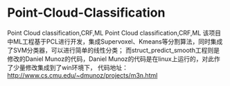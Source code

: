 # Point-Cloud-Classification
Point Cloud classification,CRF,ML
Point Cloud classification,CRF,ML 该项目中ML工程基于PCL进行开发，集成Supervoxel、Kmeans等分割算法，同时集成了SVM分类器，可以进行简单的线性分类； 而struct_predict_smooth工程则是修改的Daniel Munoz的代码，Daniel Munoz的代码是在linux上运行的，对此作了少量修改集成到了win环境下， 代码地址：http://www.cs.cmu.edu/~dmunoz/projects/m3n.html
